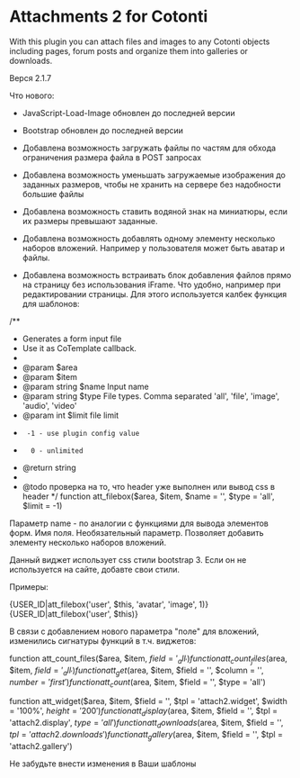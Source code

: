 # Attachments 2 for Cotonti

With this plugin you can attach files and images to any Cotonti objects including pages, forum posts and organize them into galleries or downloads.

Верся 2.1.7

Что нового:
- JavaScript-Load-Image обновлен до последней версии

- Bootstrap обновлен до последней версии

- Добавлена возможность загружать файлы по частям для обхода ограничения размера файла в POST запросах

- Добавлена возможность уменьшать загружаемые изображения до заданных размеров, чтобы не хранить на сервере без надобности большие файлы

- Добавлена возможность ставить водяной знак на миниатюры, если их размеры превышают заданные.

- Добавлена возможность добавлять одному элементу несколько наборов вложений. Например у пользователя может быть аватар и файлы.

- Добавлена возможность встраивать блок добавления файлов прямо на страницу без использования iFrame. Что удобно, например при редактировании страницы.
Для этого используется калбек функция для шаблонов:

/**
 * Generates a form input file
 * Use it as CoTemplate callback.
 *
 * @param $area	
 * @param $item
 * @param string $name Input name
 * @param string $type File types. Comma separated 'all', 'file', 'image', 'audio', 'video'
 * @param int $limit file limit
 *      -1 - use plugin config value
 *       0 - unlimited
 * @return string
 *
 * @todo проверка на то, что header уже выполнен или вывод css в header
 */
function att_filebox($area, $item, $name = '', $type = 'all', $limit = -1)

Параметр name - по аналогии с функциями для вывода элементов форм. Имя поля. Необязательный параметр. Позволяет добавить элементу несколько наборов вложений.

Данный виджет использует css стили bootstrap 3. Если он не используется на сайте, добавте свои стили.

Примеры:

{USER_ID|att_filebox('user', $this, 'avatar', 'image', 1)}
{USER_ID|att_filebox('user', $this)}

В связи с добавлением нового параметра "поле" для вложений, изменились сигнатуры функций в т.ч. виджетов:

function att_count_files($area, $item, $field = '_all_')
function att_count_files($area, $item, $field = '_all_')
function att_get($area, $item, $field = '', $column = '', $number = 'first')
function att_count($area, $item, $field = '', $type = 'all')

function att_widget($area, $item, $field = '', $tpl = 'attach2.widget', $width = '100%', $height = '200')
function att_display($area, $item, $field = '',  $tpl = 'attach2.display', $type = 'all')
function att_downloads($area, $item, $field = '', $tpl = 'attach2.downloads')
function att_gallery($area, $item, $field = '', $tpl = 'attach2.gallery')

Не забудьте внести изменения в Ваши шаблоны



